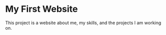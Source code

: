 # My First Website
This project is a website about me, my skills, and the projects I am working on.
